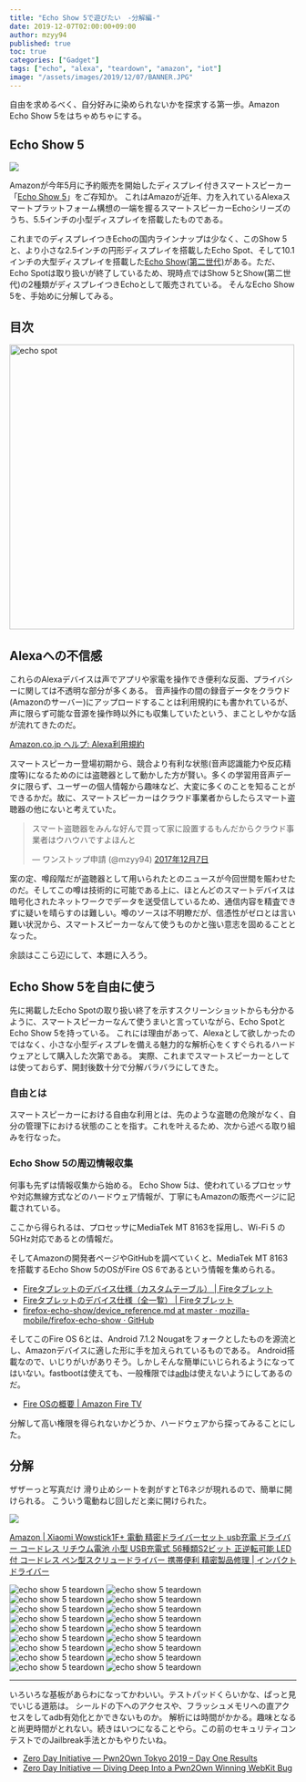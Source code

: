 ```yaml
---
title: "Echo Show 5で遊びたい　-分解編-"
date: 2019-12-07T02:00:00+09:00
author: mzyy94
published: true
toc: true
categories: ["Gadget"]
tags: ["echo", "alexa", "teardown", "amazon", "iot"]
image: "/assets/images/2019/12/07/BANNER.JPG"
---
```


自由を求めるべく、自分好みに染められないかを探求する第一歩。Amazon Echo Show 5をはちゃめちゃにする。

## Echo Show 5

<a href="https://www.amazon.co.jp/Echo-Show-5-%E3%82%A8%E3%82%B3%E3%83%BC%E3%82%B7%E3%83%A7%E3%83%BC5-%E3%82%B9%E3%82%AF%E3%83%AA%E3%83%BC%E3%83%B3%E4%BB%98%E3%81%8D%E3%82%B9%E3%83%9E%E3%83%BC%E3%83%88%E3%82%B9%E3%83%94%E3%83%BC%E3%82%AB%E3%83%BC-with-Alexa-%E3%83%81%E3%83%A3%E3%82%B3%E3%83%BC%E3%83%AB/dp/B07KD87NCM/ref=as_li_ss_il?ref_=nav_custrec_signin&&linkCode=li3&tag=mzyy-22&linkId=077b852ff4f8f6794ffb523ddfec50b9&language=ja_JP" target="_blank"><img border="0" src="//ws-fe.amazon-adsystem.com/widgets/q?_encoding=UTF8&ASIN=B07KD87NCM&Format=_SL500_&ID=AsinImage&MarketPlace=JP&ServiceVersion=20070822&WS=1&tag=mzyy-22&language=ja_JP" ></a>

Amazonが今年5月に予約販売を開始したディスプレイ付きスマートスピーカー「[Echo Show 5](https://www.amazon.co.jp/Echo-Show-5-%E3%82%A8%E3%82%B3%E3%83%BC%E3%82%B7%E3%83%A7%E3%83%BC5-%E3%82%B9%E3%82%AF%E3%83%AA%E3%83%BC%E3%83%B3%E4%BB%98%E3%81%8D%E3%82%B9%E3%83%9E%E3%83%BC%E3%83%88%E3%82%B9%E3%83%94%E3%83%BC%E3%82%AB%E3%83%BC-with-Alexa-%E3%83%81%E3%83%A3%E3%82%B3%E3%83%BC%E3%83%AB/dp/B07KD87NCM/ref=as_li_ss_tl?ref_=nav_custrec_signin&&linkCode=ll1&tag=mzyy-22&linkId=3cfa7bd32e260d1de990bfcd9e68958d&language=ja_JP)」をご存知か。
これはAmazoが近年、力を入れているAlexaスマートプラットフォーム構想の一端を握るスマートスピーカーEchoシリーズのうち、5.5インチの小型ディスプレイを搭載したものである。

これまでのディスプレイつきEchoの国内ラインナップは少なく、このShow 5と、より小さな2.5インチの円形ディスプレイを搭載したEcho Spot、そして10.1インチの大型ディスプレイを搭載した[Echo Show(第二世代)](https://www.amazon.co.jp/Echo-Show-%E3%82%A8%E3%82%B3%E3%83%BC%E3%82%B7%E3%83%A7%E3%83%BC-%E3%82%B9%E3%82%AF%E3%83%AA%E3%83%BC%E3%83%B3%E4%BB%98%E3%81%8D%E3%82%B9%E3%83%9E%E3%83%BC%E3%83%88%E3%82%B9%E3%83%94%E3%83%BC%E3%82%AB%E3%83%BC-with-Alexa-%E3%82%B5%E3%83%B3%E3%83%89%E3%82%B9%E3%83%88%E3%83%BC%E3%83%B3/dp/B0793DZCR6/ref=as_li_ss_tl?__mk_ja_JP=%E3%82%AB%E3%82%BF%E3%82%AB%E3%83%8A&keywords=echo+show&qid=1575653432&smid=AN1VRQENFRJN5&sr=8-2&linkCode=ll1&tag=mzyy-22&linkId=f2f7e2757185180e8814fde62f76b9e4&language=ja_JP)がある。ただ、Echo Spotは取り扱いが終了しているため、現時点ではShow 5とShow(第二世代)の2種類がディスプレイつきEchoとして販売されている。
そんなEcho Show 5を、手始めに分解してみる。

<!-- more -->
## 目次


<img src="/assets/images/2019/12/07/IMG_1425.JPG" alt="echo spot" width="500px" />


## Alexaへの不信感

これらのAlexaデバイスは声でアプリや家電を操作でき便利な反面、プライバシーに関しては不透明な部分が多くある。
音声操作の間の録音データをクラウド(Amazonのサーバー)にアップロードすることは利用規約にも書かれているが、声に限らず可能な音源を操作時以外にも収集していたという、まことしやかな話が流れてきたのだ。

[Amazon.co.jp ヘルプ: Alexa利用規約](https://www.amazon.co.jp/gp/help/customer/display.html?nodeId=201809740)

スマートスピーカー登場初期から、競合より有利な状態(音声認識能力や反応精度等)になるためのには盗聴器として動かした方が賢い。多くの学習用音声データに限らず、ユーザーの個人情報から趣味など、大変に多くのことを知ることができるかだ。故に、スマートスピーカーはクラウド事業者からしたらスマート盗聴器の他にないと考えていた。

<blockquote class="twitter-tweet" data-lang="ja"><p lang="ja" dir="ltr">スマート盗聴器をみんな好んで買って家に設置するもんだからクラウド事業者はウハウハですよほんと</p>&mdash; ワンストップ申請 (@mzyy94) <a href="https://twitter.com/mzyy94/status/938470302010425344?ref_src=twsrc%5Etfw">2017年12月7日</a></blockquote>
<script async src="https://platform.twitter.com/widgets.js" charset="utf-8"></script>


案の定、噂段階だが盗聴器として用いられたとのニュースが今回世間を賑わせたのだ。そしてこの噂は技術的に可能である上に、ほとんどのスマートデバイスは暗号化されたネットワークでデータを送受信しているため、通信内容を精査できずに疑いを晴らすのは難しい。噂のソースは不明瞭だが、信憑性がゼロとは言い難い状況から、スマートスピーカーなんて使うものかと強い意志を固めることとなった。

余談はここら辺にして、本題に入ろう。

## Echo Show 5を自由に使う

先に掲載したEcho Spotの取り扱い終了を示すスクリーンショットからも分かるように、スマートスピーカーなんて使うまいと言っていながら、Echo SpotとEcho Show 5を持っている。
これには理由があって、Alexaとして欲しかったのではなく、小さな小型ディスプレを備える魅力的な解析心をくすぐられるハードウェアとして購入した次第である。
実際、これまでスマートスピーカーとしては使っておらず、開封後数十分で分解バラバラにしてきた。

### 自由とは

スマートスピーカーにおける自由な利用とは、先のような盗聴の危険がなく、自分の管理下における状態のことを指す。これを叶えるため、次から述べる取り組みを行なった。

### Echo Show 5の周辺情報収集

何事も先ずは情報収集から始める。
Echo Show 5は、使われているプロセッサや対応無線方式などのハードウェア情報が、丁寧にもAmazonの販売ページに記載されている。

ここから得られるは、プロセッサにMediaTek MT 8163を採用し、Wi-Fi 5 の5GHz対応であるとの情報だ。

そしてAmazonの開発者ページやGitHubを調べていくと、MediaTek MT 8163 を搭載するEcho Show 5のOSがFire OS 6であるという情報を集められる。

- [Fireタブレットのデバイス仕様（カスタムテーブル） \| Fireタブレット](https://developer.amazon.com/ja/docs/fire-tablets/ft-specs-custom.html)
- [Fireタブレットのデバイス仕様（全一覧） \| Fireタブレット](https://developer.amazon.com/ja/docs/fire-tablets/ft-device-and-feature-specifications.html)
- [firefox-echo-show/device_reference.md at master · mozilla-mobile/firefox-echo-show · GitHub](https://github.com/mozilla-mobile/firefox-echo-show/blob/master/docs/device_reference.md)

そしてこのFire OS 6とは、Android 7.1.2 Nougatをフォークとしたものを源流とし、Amazonデバイスに適した形に手を加えられているものである。
Android搭載なので、いじりがいがありそう。しかしそんな簡単にいじられるようになってはいない。fastbootは使えても、一般権限では[adb](https://developer.android.com/studio/command-line/adb)は使えないようにしてあるのだ。

- [Fire OSの概要 \| Amazon Fire TV](https://developer.amazon.com/ja/docs/fire-tv/fire-os-overview.html)

分解して高い権限を得られないかどうか、ハードウェアから探ってみることにした。

## 分解

ザザーっと写真だけ
滑り止めシートを剥がすとT6ネジが現れるので、簡単に開けられる。
こういう電動ねじ回しだと楽に開けられた。

<a href="https://www.amazon.co.jp/Xiaomi-Wowstick1F-%E7%B2%BE%E5%AF%86%E3%83%89%E3%83%A9%E3%82%A4%E3%83%90%E3%83%BC%E3%82%BB%E3%83%83%E3%83%88-56%E7%A8%AE%E9%A1%9ES2%E3%83%93%E3%83%83%E3%83%88-%E3%83%9A%E3%83%B3%E5%9E%8B%E3%82%B9%E3%82%AF%E3%83%AA%E3%83%A5%E3%83%BC%E3%83%89%E3%83%A9%E3%82%A4%E3%83%90%E3%83%BC/dp/B07SSZX76W/ref=as_li_ss_il?__mk_ja_JP=%E3%82%AB%E3%82%BF%E3%82%AB%E3%83%8A&keywords=wowstick&qid=1575653300&sr=8-6&linkCode=li2&tag=mzyy-22&linkId=fac5eba7de2252c3b2f85887a9346a15&language=ja_JP" target="_blank"><img border="0" src="//ws-fe.amazon-adsystem.com/widgets/q?_encoding=UTF8&ASIN=B07SSZX76W&Format=_SL160_&ID=AsinImage&MarketPlace=JP&ServiceVersion=20070822&WS=1&tag=mzyy-22&language=ja_JP" ></a>

[Amazon \| Xiaomi Wowstick1F+ 電動 精密ドライバーセット usb充電 ドライバー コードレス リチウム電池 小型 USB充電式 56種類S2ビット 正逆転可能 LED付 コードレス ペン型スクリュードライバー 携帯便利 精密製品修理 \| インパクトドライバー](https://www.amazon.co.jp/Xiaomi-Wowstick1F-%E7%B2%BE%E5%AF%86%E3%83%89%E3%83%A9%E3%82%A4%E3%83%90%E3%83%BC%E3%82%BB%E3%83%83%E3%83%88-56%E7%A8%AE%E9%A1%9ES2%E3%83%93%E3%83%83%E3%83%88-%E3%83%9A%E3%83%B3%E5%9E%8B%E3%82%B9%E3%82%AF%E3%83%AA%E3%83%A5%E3%83%BC%E3%83%89%E3%83%A9%E3%82%A4%E3%83%90%E3%83%BC/dp/B07SSZX76W/ref=as_li_ss_tl?__mk_ja_JP=%E3%82%AB%E3%82%BF%E3%82%AB%E3%83%8A&keywords=wowstick&qid=1575653300&sr=8-6&linkCode=ll1&tag=mzyy-22&linkId=396109fd68d27a00cf2165a91a7f27b9&language=ja_JP)


![echo show 5 teardown](/assets/images/2019/12/07/IMG_1496.JPG)
![echo show 5 teardown](/assets/images/2019/12/07/IMG_1497.JPG)
![echo show 5 teardown](/assets/images/2019/12/07/IMG_1498.JPG)
![echo show 5 teardown](/assets/images/2019/12/07/IMG_1499.JPG)
![echo show 5 teardown](/assets/images/2019/12/07/IMG_1500.JPG)
![echo show 5 teardown](/assets/images/2019/12/07/IMG_1501.JPG)
![echo show 5 teardown](/assets/images/2019/12/07/IMG_1504.JPG)
![echo show 5 teardown](/assets/images/2019/12/07/IMG_1505.JPG)
![echo show 5 teardown](/assets/images/2019/12/07/IMG_1506.JPG)
![echo show 5 teardown](/assets/images/2019/12/07/IMG_1507.JPG)
![echo show 5 teardown](/assets/images/2019/12/07/IMG_1508.JPG)
![echo show 5 teardown](/assets/images/2019/12/07/IMG_1510.JPG)
![echo show 5 teardown](/assets/images/2019/12/07/IMG_1511.JPG)
![echo show 5 teardown](/assets/images/2019/12/07/IMG_1512.JPG)
![echo show 5 teardown](/assets/images/2019/12/07/IMG_1513.JPG)
![echo show 5 teardown](/assets/images/2019/12/07/IMG_1514.JPG)
![echo show 5 teardown](/assets/images/2019/12/07/IMG_1515.JPG)
![echo show 5 teardown](/assets/images/2019/12/07/IMG_1516.JPG)


-----

いろいろな基板があらわになってかわいい。テストパッドくらいかな、ぱっと見でいじる道筋は。
シールドの下へのアクセスや、フラッシュメモリへの直アクセスをしてadb有効化とかできないものか。
解析には時間がかかる。趣味となると尚更時間がとれない。続きはいつになることやら。この前のセキュリティコンテストでのJailbreak手法とかもやりたいね。

- [Zero Day Initiative — Pwn2Own Tokyo 2019 – Day One Results](https://www.zerodayinitiative.com/blog/2019/11/6/pwn2own-tokyo-2019-day-one-results)
- [Zero Day Initiative — Diving Deep Into a Pwn2Own Winning WebKit Bug](https://www.zerodayinitiative.com/blog/2019/11/25/diving-deep-into-a-pwn2own-winning-webkit-bug)
